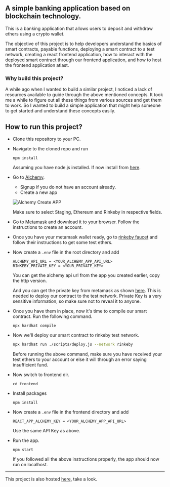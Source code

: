 
## A simple banking application based on blockchain technology.

This is a banking application that allows users to deposit and withdraw ethers using a crypto wallet.

The objective of this project is to help developers understand the basics of smart contracts, payable functions, deploying a smart contract to a test network, creating a react 
frontend application, how to interact with the deployed smart contract through our frontend application, and how to host the frontend application atlast.

### Why build this project?

A while ago when I wanted to build a similar project, I noticed a lack of resources available to guide through the above mentioned concepts. It took me a while to figure out all these 
things from various sources and get them to work. So I wanted to build a simple application that might help someone to get started and understand these concepts easily. 

## How to run this project?

* Clone this repository to your PC.
* Navigate to the cloned repo and run

  ```
  npm install
  ```
  Assuming you have node.js installed. If now install from [here](https://nodejs.org/en/download/).

* Go to [Alchemy](https://www.alchemy.com/).
  - Signup if you do not have an account already.
  - Create a new app
  
  ![Alchemy Create APP](https://i.imgur.com/nHQ5leN.png)
  
  Make sure to select Staging, Ethereum and Rinkeby in respective fields.
  
* Go to [Metamask](https://metamask.io/) and download it to your browser. Follow the instructions to create an account.

* Once you have your metamask wallet ready, go to [rinkeby faucet](https://www.rinkeby.io/#faucet) and follow their instructions to get some test ethers.

* Now create a ```.env``` file in the root directory and add
  ```
  ALCHEMY_API_URL = <YOUR_ALCHEMY_APP_API_URL>
  RINKEBY_PRIVATE_KEY = <YOUR_PRIVATE_KEY>
  ```
  
  You can get the alchemy api url from the app you created earlier, copy the http version.
  
  And you can get the private key from metamask as shown [here](https://metamask.zendesk.com/hc/en-us/articles/360015289632-How-to-Export-an-Account-Private-Key). This is needed
  to deploy our contract to the test network. Private Key is a very sensitive information, so make sure not to reveal it to anyone.
  
* Once you have them in place, now it's time to compile our smart contract. Run the following command.
  ```
  npx hardhat compile
  ```
  
* Now we'll deploy our smart contract to rinkeby test network.
  ``` bash
  npx hardhat run ./scripts/deploy.js --network rinkeby
  ```
  Before running the above command, make sure you have received your test ethers to your account or else it will through an error saying insufficient fund.
  
* Now switch to frontend dir.
  ```
  cd frontend
  ```
  
* Install packages
  ```
  npm install
  ```
  
* Now create a ```.env``` file in the frontend directory and add
  ```
  REACT_APP_ALCHEMY_KEY = <YOUR_ALCHEMY_APP_API_URL>
  ```
  
  Use the same API Key as above.
  
* Run the app.
  ```
  npm start
  ```
  
  If you followed all the above instructions properly, the app should now run on localhost.

***

This project is also hosted [here](https://simple-bank-co.herokuapp.com/), take a look.

